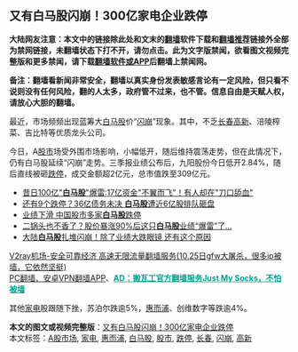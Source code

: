  <h2>又有白马股闪崩！300亿家电企业跌停</h2> <p class="notice"><b>大陆网友注意：本文中的链接除此处和文末的<a href="https://github.com/bannedbook/fanqiang" >翻墙</a>软件下载和<a href="https://github.com/killgcd/justmysocks/blob/master/README.md">翻墙推荐</a>链接外全部为禁网链接，未翻墙状态下打不开，请勿点击。此为文字版禁闻，欲看图文视频完整版和更多禁闻，请下载<a href="https://github.com/bannedbook/fanqiang">翻墙软件或APP</a>后翻墙上禁闻网。</p><p>备注：翻墙看新闻非常安全，翻墙以真实身份发表敏感言论有一定风险，但只看不说则没有任何风险，翻的人太多，政府管不过来，也不管。信息自由是天赋人权，请放心大胆的翻墙。</b></p>  <div class="entry"> <p>最近，市场频频出现蓝筹大<a href="https://www.bannedbook.org/bnews/tag/%E7%99%BD%E9%A9%AC%E8%82%A1/" class="st_tag internal_tag" rel="tag" title="标签 白马股 下的日志">白马股</a>价“<a href="https://www.bannedbook.org/bnews/tag/%E9%97%AA%E5%B4%A9/" class="st_tag internal_tag" rel="tag" title="标签 闪崩 下的日志">闪崩</a>”现象。其中，不乏<a href="https://www.bannedbook.org/bnews/tag/%e9%95%bf%e6%98%a5/" class="st_tag internal_tag" rel="tag" title="标签 长春 下的日志">长春</a><a href="https://www.bannedbook.org/bnews/tag/%e9%ab%98%e6%96%b0/" class="st_tag internal_tag" rel="tag" title="标签 高新 下的日志">高新</a>、涪陵榨菜、吉比特等优质龙头公司。</p> <p>今日，A<a href="https://www.bannedbook.org/bnews/tag/%e8%82%a1%e5%b8%82/" class="st_tag internal_tag" rel="tag" title="标签 股市 下的日志">股市</a>场受外围市场影响，小幅低开，随后维持震荡走势，但在此情况下，仍有白马股延续“闪崩”走势。三季报业绩公布后，九阳股份今日低开2.84%，随后直线被砸<a href="https://www.bannedbook.org/bnews/tag/%E8%B7%8C%E5%81%9C/" class="st_tag internal_tag" rel="tag" title="标签 跌停 下的日志">跌停</a>，成交金额超2亿元，总市值跌至309亿元。</p>  <ul class='op-related-articles' title='相关阅读'> <li><a href='https://www.bannedbook.org/bnews/topimagenews/20191229/1249673.html' target='_blank'>昔日100亿&quot;<b>白马股</b>&quot;爆雷:17亿资金&quot;不翼而飞&quot;！有人却在&quot;刀口舔血&quot;</a></li> <li><a href='https://www.bannedbook.org/bnews/cnnews/20191210/1238271.html' target='_blank'>还有9个跌停？36亿债务未决 <b>白马股</b>遭近6亿股排队砸盘</a></li> <li><a href='https://www.bannedbook.org/bnews/finance/20191031/1215485.html' target='_blank'>业绩下滑 中国股市多家<b>白马股</b>跌停</a></li> <li><a href='https://www.bannedbook.org/bnews/topimagenews/20191026/1213199.html' target='_blank'>二锅头也不香了？股价暴涨90%后这只<b>白马股</b>业绩“爆雷”了…</a></li> <li><a href='https://www.bannedbook.org/bnews/finance/20190810/1172604.html' target='_blank'>大陆<b>白马股</b>扎堆闪崩！除了业绩大跌眼镜 还有这个原因</a></li> </ul> <p class="texttj"> <a href="https://www.bannedbook.org/forum23/topic22702.html" target="_blank">V2ray机场-安全可靠经济 高速无限流量翻墙服务(10.25日gfw大屠杀，很多ip被墙，它依然坚挺)</a><br/> <a href="https://github.com/bannedbook/fanqiang/wiki/%E7%A6%81%E9%97%BB%E7%BD%91%E5%AE%89%E5%8D%93%E7%BF%BB%E5%A2%99%E6%96%B0%E9%97%BBAPP" target="_blank">PC翻墙、安卓VPN翻墙APP</a>、<span onclick="window.open('https://github.com/killgcd/justmysocks/blob/master/README.md')" style="font-weight:bold;color:#00A191;cursor:pointer;text-decoration:underline;outline:none">AD：搬瓦工官方翻墙服务Just My Socks，不怕被墙</span></p><p>其他<a href="https://www.bannedbook.org/bnews/tag/%E5%AE%B6%E7%94%B5/" class="st_tag internal_tag" rel="tag" title="标签 家电 下的日志">家电</a>股跟随下挫，苏泊尔跌逾5%，<a href="https://www.bannedbook.org/bnews/tag/%E6%83%A0%E8%80%8C%E6%B5%A6/" class="st_tag internal_tag" rel="tag" title="标签 惠而浦 下的日志">惠而浦</a>、创维数字等跌逾4%。</p><a name='sharetosocial'></a>       <div><b>本文的图文或视频完整版</b>：<a href='https://www.bannedbook.org/bnews/cnnews/20201027/1421041.html'>又有白马股闪崩！300亿家电企业跌停</a></div>  </div><!--END ENTRY--> <div class="postfooter"> <div>本文标签：<a href="https://www.bannedbook.org/bnews/tag/A%E8%82%A1%E5%B8%82%E5%9C%BA/" rel="tag">A股市场</a>, <a href="https://www.bannedbook.org/bnews/tag/%E5%AE%B6%E7%94%B5/" rel="tag">家电</a>, <a href="https://www.bannedbook.org/bnews/tag/%E6%83%A0%E8%80%8C%E6%B5%A6/" rel="tag">惠而浦</a>, <a href="https://www.bannedbook.org/bnews/tag/%E7%99%BD%E9%A9%AC%E8%82%A1/" rel="tag">白马股</a>, <a href="https://www.bannedbook.org/bnews/tag/%e8%82%a1%e5%b8%82/" rel="tag">股市</a>, <a href="https://www.bannedbook.org/bnews/tag/%E8%B7%8C%E5%81%9C/" rel="tag">跌停</a>, <a href="https://www.bannedbook.org/bnews/tag/%e9%95%bf%e6%98%a5/" rel="tag">长春</a>, <a href="https://www.bannedbook.org/bnews/tag/%E9%97%AA%E5%B4%A9/" rel="tag">闪崩</a>, <a href="https://www.bannedbook.org/bnews/tag/%e9%ab%98%e6%96%b0/" rel="tag">高新</a></div>  </div><!--END POSTFOOTER--> 